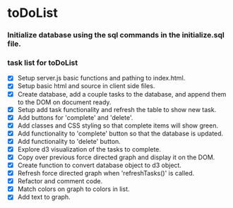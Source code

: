 # toDoList

### Initialize database using the sql commands in the initialize.sql file.

### task list for toDoList

- [x] Setup server.js basic functions and pathing to index.html.
- [x] Setup basic html and source in client side files.
- [x] Create database, add a couple tasks to the database, and append them
        to the DOM on document ready.
- [x] Setup add task functionality and refresh the table to show new task.
- [x] Add buttons for 'complete' and 'delete'.
- [x] Add classes and CSS styling so that complete items will show green.
- [x] Add functionality to 'complete' button so that the database is updated.
- [x] Add functionality to 'delete' button.
- [x] Explore d3 visualization of the tasks to complete.
- [x] Copy over previous force directed graph and display it on the DOM.
- [x] Create function to convert database object to d3 object.
- [x] Refresh force directed graph when 'refreshTasks()' is called.
- [x] Refactor and comment code.
- [x] Match colors on graph to colors in list.
- [x] Add text to graph.
